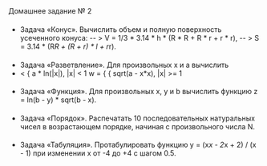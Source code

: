 ##
Домашнее задание № 2


####
- Задача «Конус». Вычислить объем и полную поверхность усеченного конуса:
 -- > V = 1/3 * 3.14 * h * (R * R + R * r + r * r),
 -- > S = 3.14 * (R*R + (R + r) * l + r*r).


####
- Задача «Разветвление». Для произвольных x и a вычислить
- <
          { a \* ln(|x|), |x| < 1
      w = {
          { sqrt(a - x*x), |x| >= 1
  >


####
- Задача «Функция». Для произвольных x, y и b вычислить функцию z = ln(b - y) * sqrt(b - x).



####
- Задача «Порядок». Распечатать 10 последовательных натуральных чисел в возрастающем порядке, начиная с
произвольного числа N.


####
- Задача «Табуляция». Протабулировать функцию y = (x*x - 2*x + 2) / (x - 1) при изменении x от -4 до +4 с шагом 0.5. 
